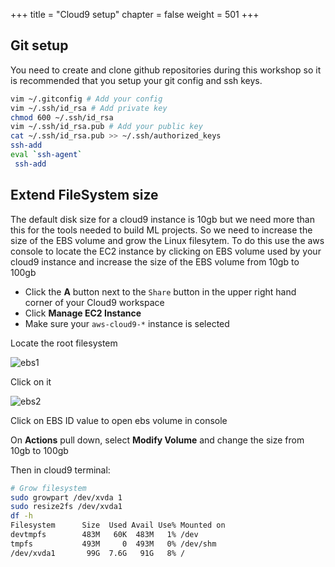 +++
title = "Cloud9 setup"
chapter = false
weight = 501
+++

## Git setup

You need to create and clone github repositories during this workshop so it is recommended that you setup your git config and ssh keys.

```sh
vim ~/.gitconfig # Add your config
vim ~/.ssh/id_rsa # Add private key
chmod 600 ~/.ssh/id_rsa
vim ~/.ssh/id_rsa.pub # Add your public key
cat ~/.ssh/id_rsa.pub >> ~/.ssh/authorized_keys 
ssh-add
eval `ssh-agent`
 ssh-add
```

## Extend FileSystem size

The default disk size for a cloud9 instance is 10gb but we need more than this for the tools needed to build ML projects. So we need to increase the size of the EBS volume and grow the Linux filesytem. To do this use the aws console to locate the EC2 instance by clicking on EBS volume used by your cloud9 instance and increase the size of the EBS volume from 10gb to 100gb

- Click the **A** button next to the `Share` button in the upper right hand corner of your Cloud9 workspace
- Click **Manage EC2 Instance**
- Make sure your `aws-cloud9-*` instance is selected

Locate the root filesystem

![ebs1](/images/ebs1.png)

Click on it

![ebs2](/images/ebs-mod.png)

Click on EBS ID value to open ebs volume in console

On **Actions** pull down, select **Modify Volume** and change the size from 10gb to 100gb

Then in cloud9 terminal:

```bash
# Grow filesystem
sudo growpart /dev/xvda 1
sudo resize2fs /dev/xvda1
df -h
Filesystem      Size  Used Avail Use% Mounted on
devtmpfs        483M   60K  483M   1% /dev
tmpfs           493M     0  493M   0% /dev/shm
/dev/xvda1       99G  7.6G   91G   8% /
```
